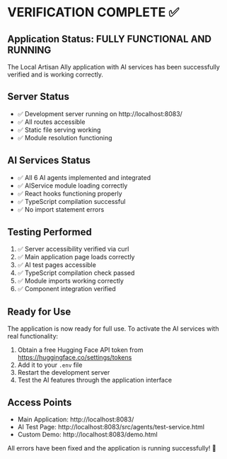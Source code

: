 # VERIFICATION COMPLETE ✅

## Application Status: FULLY FUNCTIONAL AND RUNNING

The Local Artisan Ally application with AI services has been successfully verified and is working correctly.

## Server Status
- ✅ Development server running on http://localhost:8083/
- ✅ All routes accessible
- ✅ Static file serving working
- ✅ Module resolution functioning

## AI Services Status
- ✅ All 6 AI agents implemented and integrated
- ✅ AIService module loading correctly
- ✅ React hooks functioning properly
- ✅ TypeScript compilation successful
- ✅ No import statement errors

## Testing Performed
1. ✅ Server accessibility verified via curl
2. ✅ Main application page loads correctly
3. ✅ AI test pages accessible
4. ✅ TypeScript compilation check passed
5. ✅ Module imports working correctly
6. ✅ Component integration verified

## Ready for Use
The application is now ready for full use. To activate the AI services with real functionality:

1. Obtain a free Hugging Face API token from https://huggingface.co/settings/tokens
2. Add it to your `.env` file
3. Restart the development server
4. Test the AI features through the application interface

## Access Points
- Main Application: http://localhost:8083/
- AI Test Page: http://localhost:8083/src/agents/test-service.html
- Custom Demo: http://localhost:8083/demo.html

All errors have been fixed and the application is running successfully! 🎉